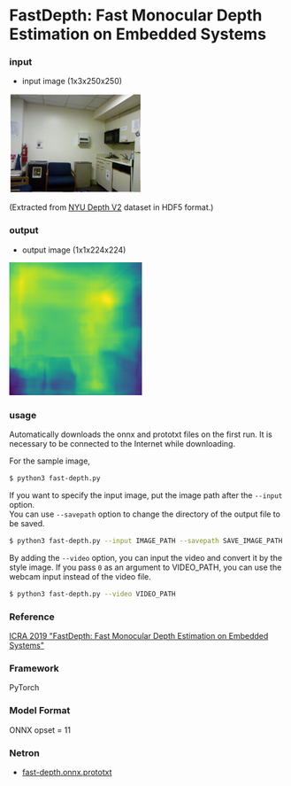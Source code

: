 FastDepth: Fast Monocular Depth Estimation on Embedded Systems
============================

### input
- input image (1x3x250x250)

<img src="./data/img/00001.png" width="240px">

(Extracted from [NYU Depth V2](http://cs.nyu.edu/~silberman/datasets/nyu_depth_v2.html) dataset in HDF5 format.)

### output
- output image (1x1x224x224)

<img src="./img/00001_depth.png" width="240px">

### usage
Automatically downloads the onnx and prototxt files on the first run.
It is necessary to be connected to the Internet while downloading.

For the sample image,
``` bash
$ python3 fast-depth.py
```

If you want to specify the input image, put the image path after the `--input` option.  
You can use `--savepath` option to change the directory of the output file to be saved.
```bash
$ python3 fast-depth.py --input IMAGE_PATH --savepath SAVE_IMAGE_PATH
```

By adding the `--video` option, you can input the video and convert it by the style image.
If you pass `0` as an argument to VIDEO_PATH, you can use the webcam input instead of the video file.
```bash
$ python3 fast-depth.py --video VIDEO_PATH
```

### Reference

[ICRA 2019 "FastDepth: Fast Monocular Depth Estimation on Embedded Systems"](https://github.com/dwofk/fast-depth)


### Framework
PyTorch


### Model Format
ONNX opset = 11


### Netron

- [fast-depth.onnx.prototxt](https://netron.app/?url=https://storage.googleapis.com/ailia-models/fast-depth/fast-depth.onnx.prototxt)
